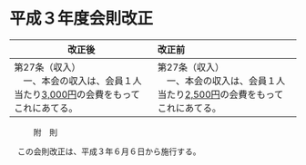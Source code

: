# 平成３年度会則改正

| 改正後                                                                                    | 改正前                                                                                    |
| ----------------------------------------------------------------------------------------- | :---------------------------------------------------------------------------------------- |
| 第27条（収入）<br />　一、本会の収入は、会員１人当たり<u>3,000円</u>の会費をもってこれにあてる。 | 第27条（収入）<br />　一、本会の収入は、会員１人当たり<u>2,500円</u>の会費をもってこれにあてる。 |

　　　附　則

　この会則改正は、平成３年６月６日から施行する。
